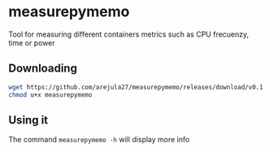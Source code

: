 # measurepymemo
Tool for measuring different containers metrics such as CPU frecuenzy, time or power
## Downloading 
```bash 
wget https://github.com/arejula27/measurepymemo/releases/download/v0.1.1/measurepymemo
chmod u+x measurepymemo
```
## Using it
The command ``` measurepymemo -h ``` will display more info

